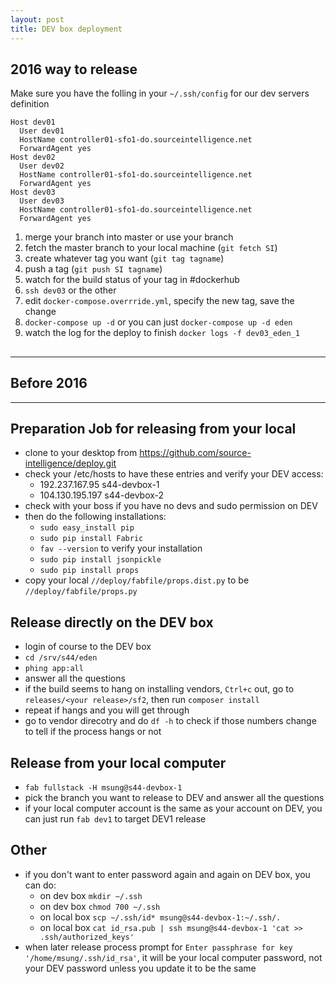 ```yaml
---
layout: post
title: DEV box deployment
---
```



## 2016 way to release

Make sure you have the folling in your `~/.ssh/config` for our dev servers definition

```
Host dev01
  User dev01
  HostName controller01-sfo1-do.sourceintelligence.net
  ForwardAgent yes
Host dev02
  User dev02
  HostName controller01-sfo1-do.sourceintelligence.net
  ForwardAgent yes
Host dev03
  User dev03
  HostName controller01-sfo1-do.sourceintelligence.net
  ForwardAgent yes
```

1. merge your branch into master or use your branch
2. fetch the master branch to your local machine (`git fetch SI`)
3. create whatever tag you want (`git tag tagname`)
4. push a tag (`git push SI tagname`)
5. watch for the build status of your tag in #dockerhub 
6. `ssh dev03` or the other
7. edit `docker-compose.overrride.yml`, specify the new tag, save the change
8. `docker-compose up -d` or you can just `docker-compose up -d eden`
9. watch the log for the deploy to finish `docker logs -f dev03_eden_1`




##   

---

## Before 2016

---

## Preparation Job for releasing from your local
* clone to your desktop from https://github.com/source-intelligence/deploy.git
* check your /etc/hosts to have these entries and verify your DEV access:
    * 192.237.167.95  s44-devbox-1
    * 104.130.195.197 s44-devbox-2
* check with your boss if you have no devs and sudo permission on DEV
* then do the following installations:
    * `sudo easy_install pip`
    * `sudo pip install Fabric`
    * `fav --version` to verify your installation
    * `sudo pip install jsonpickle`
    * `sudo pip install props`
* copy your local `//deploy/fabfile/props.dist.py` to be `//deploy/fabfile/props.py`

## Release directly on the DEV box
* login of course to the DEV box
* `cd /srv/s44/eden`
* `phing app:all`
* answer all the questions
* if the build seems to hang on installing vendors, `Ctrl+c` out, go to `releases/<your release>/sf2`, then run `composer install`
* repeat if hangs and you will get through
* go to vendor direcotry and do `df -h` to check if those numbers change to tell if the process hangs or not


## Release from your local computer
* `fab fullstack -H msung@s44-devbox-1`
* pick the branch you want to release to DEV and answer all the questions
* if your local computer account is the same as your account on DEV, you can just run `fab dev1` to target DEV1 release

## Other

* if you don't want to enter password again and again on DEV box, you can do:
    * on dev box `mkdir ~/.ssh`
    * on dev box `chmod 700 ~/.ssh`
    * on local box `scp ~/.ssh/id* msung@s44-devbox-1:~/.ssh/.` 
    * on local box `cat id_rsa.pub | ssh msung@s44-devbox-1 'cat >> .ssh/authorized_keys'`
* when later release process prompt for `Enter passphrase for key '/home/msung/.ssh/id_rsa'`, it will be your local computer password, not your DEV password unless you update it to be the same





